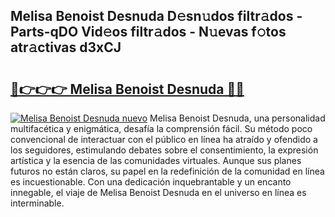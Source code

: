 ## Melisa Benoist Desnuda D𝚎sn𝚞dos filtr𝚊dos - Parts-qDO Vid𝚎os filtr𝚊dos - N𝚞evas f𝚘tos atr𝚊ctivas d3xCJ

# <h2><a href="http://mbar3es.tromn.icu/?c=Melisa+Benoist+Desnuda">🔗👉👉👉 Melisa Benoist Desnuda 🔗🔗</a></h2>

[![Melisa Benoist Desnuda nuevo](https://i.imgur.com/pEAQMta.gif)](http://mbar3es.tromn.icu/?c=Melisa+Benoist+Desnuda)
Melisa Benoist Desnuda, una personalidad multifacética y enigmática, desafía la comprensión fácil. Su método poco convencional de interactuar con el público en línea ha atraído y ofendido a los seguidores, estimulando debates sobre el consentimiento, la expresión artística y la esencia de las comunidades virtuales. Aunque sus planes futuros no están claros, su papel en la redefinición de la comunidad en línea es incuestionable. Con una dedicación inquebrantable y un encanto innegable, el viaje de Melisa Benoist Desnuda en el universo en línea es interminable.
